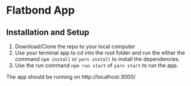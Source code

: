 # Flatbond App

## Installation and Setup

1. Download/Clone the repo to your local computer
2. Use your terminal app to cd into the root folder and run the either the command `npm install` or `yarn install` to install the dependencies.
3. Use the run command `npm run start` of `yarn start` to run the app.

The app should be running on http://localhost:3000/
